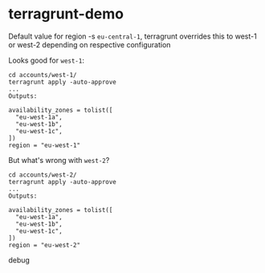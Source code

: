 # terragrunt-demo

Default value for region -s `eu-central-1`, terragrunt overrides this to west-1 or west-2 depending on respective configuration


Looks good for `west-1`:
```
cd accounts/west-1/
terragrunt apply -auto-approve
...
Outputs:

availability_zones = tolist([
  "eu-west-1a",
  "eu-west-1b",
  "eu-west-1c",
])
region = "eu-west-1"
```

But what's wrong with `west-2`?
```
cd accounts/west-2/
terragrunt apply -auto-approve
...
Outputs:

availability_zones = tolist([
  "eu-west-1a",
  "eu-west-1b",
  "eu-west-1c",
])
region = "eu-west-2"
```


debug

